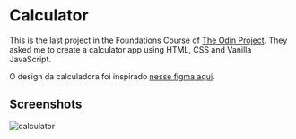 # Calculator

This is the last project in the Foundations Course of [The Odin Project](https://www.theodinproject.com/lessons/foundations-calculator). They asked me to create a calculator app using HTML, CSS and Vanilla JavaScript. <br>

O design da calculadora foi inspirado [nesse figma aqui](<https://www.figma.com/file/7iljBkgiLMoUuAB7huIg02/Calculadora-%E2%80%A2-Desafio-05-(Community)?type=design&node-id=1-61&mode=design&t=lEuIn2VWLh6yIhOG-0>).

## Screenshots

![calculator](https://github.com/igcarvalhaes/portfolio-website/assets/51299304/0b5c3ee5-85ba-44cd-84c0-e4718aadc419)
